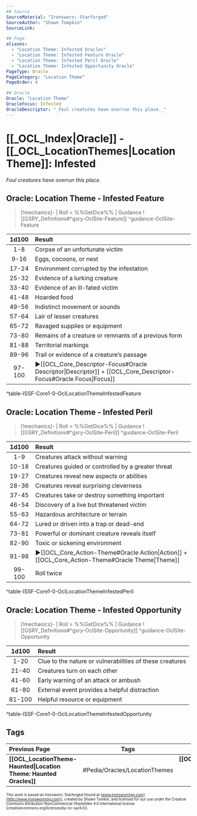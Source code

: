 ```yaml
---
## Source
SourceMaterial: "Ironsworn: Starforged"
SourceAuthor: "Shawn Tompkin"
SourceLink: 

## Page
aliases:
  - "Location Theme: Infested Oracles"
  - "Location Theme: Infested Feature Oracle"
  - "Location Theme: Infested Peril Oracle"
  - "Location Theme: Infested Opportunity Oracle"
PageType: Oracle
PageCategory: "Location Theme"
PageOrder: 4

## Oracle
Oracle: "Location Theme"
OracleFocus: Infested
OracleDescriptor: "_Foul creatures have overrun this place._"
---
```

# [[_OCL_Index|Oracle]] - [[_OCL_LocationThemes|Location Theme]]: Infested
*_Foul creatures have overrun this place._*

## Oracle: Location Theme - Infested Feature
> [!mechanics]- | Roll > %%GetDice%% | Guidance
> ![[GSRY_Definitions#^gsry-OclSite-Feature]] ^guidance-OclSite-Feature

| 1d100 | Result |
|:---:|:--- |
| 1-8 | Corpse of an unfortunate victim |
| 9-16 | Eggs, cocoons, or nest |
| 17-24 | Environment corrupted by the infestation |
| 25-32 | Evidence of a lurking creature |
| 33-40 | Evidence of an ill-fated victim |
| 41-48 | Hoarded food |
| 49-56 | Indistinct movement or sounds |
| 57-64 | Lair of lesser creatures |
| 65-72 | Ravaged supplies or equipment |
| 73-80 | Remains of a creature or remnants of a previous form |
| 81-88 | Territorial markings |
| 89-96 | Trail or evidence of a creature’s passage |
| 97-100 | ▶[[OCL_Core_Descriptor-Focus#Oracle Descriptor\|Descriptor]] + [[OCL_Core_Descriptor-Focus#Oracle Focus\|Focus]] |
^table-ISSF-Core1-0-OclLocationThemeInfestedFeature

## Oracle: Location Theme - Infested Peril
> [!mechanics]- | Roll > %%GetDice%% | Guidance
> ![[GSRY_Definitions#^gsry-OclSite-Peril]] ^guidance-OclSite-Peril

| 1d100 | Result |
|:---:|:--- |
| 1-9 | Creatures attack without warning |
| 10-18 | Creatures guided or controlled by a greater threat |
| 19-27 | Creatures reveal new aspects or abilities |
| 28-36 | Creatures reveal surprising cleverness |
| 37-45 | Creatures take or destroy something important |
| 46-54 | Discovery of a live but threatened victim |
| 55-63 | Hazardous architecture or terrain |
| 64-72 | Lured or driven into a trap or dead-end |
| 73-81 | Powerful or dominant creature reveals itself |
| 82-90 | Toxic or sickening environment |
| 91-98 | ▶[[OCL_Core_Action-Theme#Oracle Action\|Action]] + [[OCL_Core_Action-Theme#Oracle Theme\|Theme]] |
| 99-100 | Roll twice |
^table-ISSF-Core1-0-OclLocationThemeInfestedPeril

## Oracle: Location Theme - Infested Opportunity
> [!mechanics]- | Roll > %%GetDice%% | Guidance
> ![[GSRY_Definitions#^gsry-OclSite-Opportunity]] ^guidance-OclSite-Opportunity

| 1d100 | Result |
|:---:|:--- |
| 1-20 | Clue to the nature or vulnerabilities of these creatures |
| 21-40 | Creatures turn on each other |
| 41-60 | Early warning of an attack or ambush |
| 61-80 | External event provides a helpful distraction |
| 81-100 | Helpful resource or equipment |
^table-ISSF-Core1-0-OclLocationThemeInfestedOpportunity

## Tags
| Previous Page | Tags | Next Page |
|:--- |:---:| ---:|
| **[[OCL_LocationTheme-Haunted\|Location Theme: Haunted Oracles]]** | #Pedia/Oracles/LocationThemes | **[[OCL_LocationTheme-Inhabited\|Location Theme: Inhabited Oracles]]** |

<font size=-2>This work is based on Ironsworn: Starforged (found at [www.ironswornrpg.com](http://www.ironswornrpg.com)), created by Shawn Tomkin, and licensed for our use under the Creative Commons Attribution-NonCommercial-ShareAlike 4.0 International license  (creativecommons.org/licenses/by-nc-sa/4.0/).</font>